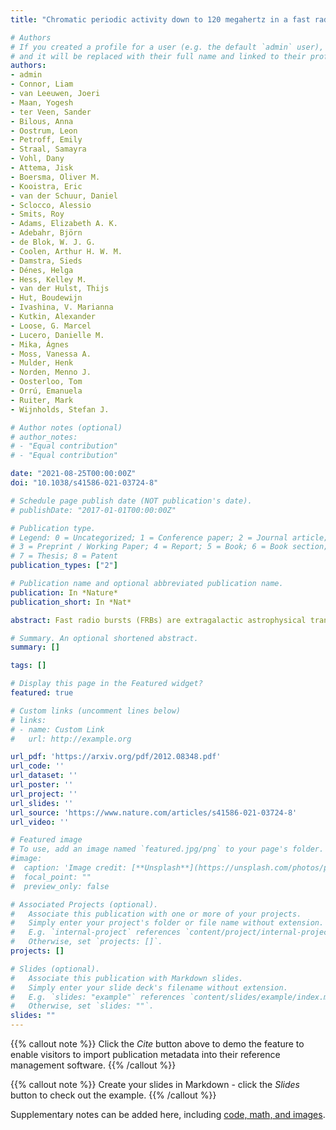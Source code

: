 ```yaml
---
title: "Chromatic periodic activity down to 120 megahertz in a fast radio burst"

# Authors
# If you created a profile for a user (e.g. the default `admin` user), write the username (folder name) here 
# and it will be replaced with their full name and linked to their profile.
authors:
- admin
- Connor, Liam 
- van Leeuwen, Joeri
- Maan, Yogesh 
- ter Veen, Sander
- Bilous, Anna
- Oostrum, Leon
- Petroff, Emily
- Straal, Samayra
- Vohl, Dany
- Attema, Jisk
- Boersma, Oliver M.
- Kooistra, Eric
- van der Schuur, Daniel
- Sclocco, Alessio 
- Smits, Roy
- Adams, Elizabeth A. K.
- Adebahr, Björn 
- de Blok, W. J. G. 
- Coolen, Arthur H. W. M.
- Damstra, Sieds
- Dénes, Helga
- Hess, Kelley M.
- van der Hulst, Thijs
- Hut, Boudewijn
- Ivashina, V. Marianna
- Kutkin, Alexander
- Loose, G. Marcel
- Lucero, Danielle M.
- Mika, Ágnes
- Moss, Vanessa A.
- Mulder, Henk
- Norden, Menno J.
- Oosterloo, Tom
- Orrú, Emanuela
- Ruiter, Mark
- Wijnholds, Stefan J.

# Author notes (optional)
# author_notes:
# - "Equal contribution"
# - "Equal contribution"

date: "2021-08-25T00:00:00Z"
doi: "10.1038/s41586-021-03724-8"

# Schedule page publish date (NOT publication's date).
# publishDate: "2017-01-01T00:00:00Z"

# Publication type.
# Legend: 0 = Uncategorized; 1 = Conference paper; 2 = Journal article;
# 3 = Preprint / Working Paper; 4 = Report; 5 = Book; 6 = Book section;
# 7 = Thesis; 8 = Patent
publication_types: ["2"]

# Publication name and optional abbreviated publication name.
publication: In *Nature*
publication_short: In *Nat*

abstract: Fast radio bursts (FRBs) are extragalactic astrophysical transients1 whose brightness requires emitters that are highly energetic yet compact enough to produce the short, millisecond-duration bursts. FRBs have thus far been detected at frequencies from 8 gigahertz (ref. 2) down to 300 megahertz (ref. 3), but lower-frequency emission has remained elusive. Some FRBs repeat4–6, and one of the most frequently detected, FRB 20180916B7, has a periodicity cycle of 16.35 days (ref. 8). Using simultaneous radio data spanning a wide range of wavelengths (a factor of more than 10), here we show that FRB 20180916B emits down to 120 megahertz, and that its activity window is frequency dependent (that is, chromatic). The window is both narrower and earlier at higher frequencies. Binary wind interaction models predict a wider window at higher frequencies, the opposite of our observations. Our full-cycle coverage shows that the 16.3-day periodicity is not aliased. We establish that low-frequency FRB emission can escape the local medium. For bursts of the same fluence, FRB 20180916B is more active below 200 megahertz than at 1.4 gigahertz. Combining our results with previous upper limits on the all-sky FRB rate at 150 megahertz, we find there are 3–450 FRBs in the sky per day above 50 Jy ms. Our chromatic results strongly disfavour scenarios in which absorption from strong stellar winds causes FRB periodicity. We demonstrate that some FRBs are found in ‘clean’ environments that do not absorb or scatter low-frequency radiation.

# Summary. An optional shortened abstract.
summary: []

tags: []

# Display this page in the Featured widget?
featured: true

# Custom links (uncomment lines below)
# links:
# - name: Custom Link
#   url: http://example.org

url_pdf: 'https://arxiv.org/pdf/2012.08348.pdf'
url_code: ''
url_dataset: ''
url_poster: ''
url_project: ''
url_slides: ''
url_source: 'https://www.nature.com/articles/s41586-021-03724-8'
url_video: ''

# Featured image
# To use, add an image named `featured.jpg/png` to your page's folder. 
#image:
#  caption: 'Image credit: [**Unsplash**](https://unsplash.com/photos/pLCdAaMFLTE)'
#  focal_point: ""
#  preview_only: false

# Associated Projects (optional).
#   Associate this publication with one or more of your projects.
#   Simply enter your project's folder or file name without extension.
#   E.g. `internal-project` references `content/project/internal-project/index.md`.
#   Otherwise, set `projects: []`.
projects: []

# Slides (optional).
#   Associate this publication with Markdown slides.
#   Simply enter your slide deck's filename without extension.
#   E.g. `slides: "example"` references `content/slides/example/index.md`.
#   Otherwise, set `slides: ""`.
slides: ""
---
```


{{% callout note %}}
Click the *Cite* button above to demo the feature to enable visitors to import publication metadata into their reference management software.
{{% /callout %}}

{{% callout note %}}
Create your slides in Markdown - click the *Slides* button to check out the example.
{{% /callout %}}

Supplementary notes can be added here, including [code, math, and images](https://wowchemy.com/docs/writing-markdown-latex/).
